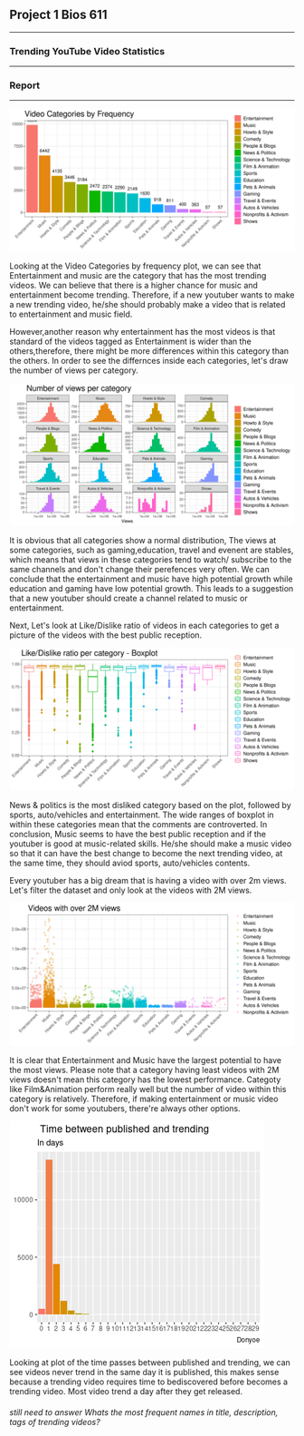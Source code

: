 ## Project 1 Bios 611
***
### Trending YouTube Video Statistics
***
### Report 
***
<img src="images/VideoCategories_fre.png">

Looking at the Video Categories by frequency plot, we can see that Entertainment and music are the category that has the most trending videos. We can believe that there is a higher chance for music and entertainment become trending. Therefore, if a new youtuber wants to make a new trending video, he/she should probably make a video that is related to entertainment and music field.


However,another reason why entertainment has the most videos is that standard of the videos tagged as Entertainment is wider than the others,therefore, there might be more differences within this category than the others. In order to see the differnces inside each categories, let's draw the number of views per category. 

<img src="images/Num_views.png">

It is obvious that all categories show a normal distribution, The views at some categories, such as gaming,education, travel and evenent are stables, which means that views in these categories tend to watch/ subscribe to the same channels and don't change their perefences very often. We can conclude that the entertainment and music have high potential growth while education and gaming have low potential growth. This leads to a suggestion that a new youtuber should create a channel related to music or entertainment.   


Next, Let's look at Like/Dislike ratio of videos in each categories to get a picture of the videos with the best public reception. 

<img src="images/like_dislike.png">

News & politics is the most disliked category based on the plot, followed by sports, auto/vehicles and entertainment. The wide ranges of boxplot in within these categories mean that the comments are controverted. In conclusion, Music seems to have the best public reception and if the youtuber is good at music-related skills. He/she should make a music video so that it can have the best change to become the next trending video, at the same time, they should aviod sports, auto/vehicles contents.


Every youtuber has a big dream that is having a video with over 2m views. Let's filter the dataset and only look at the videos with 2M views.

<img src="images/views2m.png">

It is clear that Entertainment and Music have the largest potential to have the most views. Please note that a category having least videos with 2M views doesn't mean this category has the lowest performance. Categoty like Film&Animation perform really well but the number of video within this category is relatively. Therefore, if making entertainment or music video don't work for some youtubers, there're always other options. 

<img src="images/timepasses.png">

Looking at plot of the time passes between published and trending, we can see videos never trend in the same day it is published, this makes sense because a trending video requires time to bediscovered before becomes a trending video. Most video trend a day after they get released. 

###### still need to answer Whats the most frequent names in title, description, tags of trending videos? 
